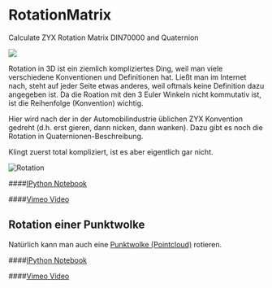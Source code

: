 RotationMatrix
==============

Calculate ZYX Rotation Matrix DIN70000 and Quaternion

![](https://raw.githubusercontent.com/balzer82/RotationMatrix/master/Fahrzeug-Koordinatensystem-DIN70000-669x333.png)

Rotation in 3D ist ein ziemlich kompliziertes Ding, weil man viele verschiedene Konventionen und Definitionen hat. Ließt man im Internet nach, steht auf jeder Seite etwas anderes, weil oftmals keine Definition dazu angegeben ist. Da die Roation mit den 3 Euler Winkeln nicht kommutativ ist, ist die Reihenfolge (Konvention) wichtig.

Hier wird nach der in der Automobilindustrie üblichen ZYX Konvention gedreht (d.h. erst gieren, dann nicken, dann wanken). Dazu gibt es noch die Rotation in Quaternionen-Beschreibung.

Klingt zuerst total kompliziert, ist es aber eigentlich gar nicht.

![Rotation](https://raw.githubusercontent.com/balzer82/RotationMatrix/master/Rotation3D.png)

####[IPython Notebook](http://nbviewer.ipython.org/github/balzer82/RotationMatrix/blob/master/RotationMatrix-und-Quaternion.ipynb)

####[Vimeo Video](https://vimeo.com/100209309)

## Rotation einer Punktwolke

Natürlich kann man auch eine [Punktwolke (Pointcloud)](https://raw.githubusercontent.com/balzer82/RotationMatrix/master/Pointcloud00002.pcd) rotieren.

####[IPython Notebook](http://nbviewer.ipython.org/github/balzer82/RotationMatrix/blob/master/RotatePointCloud.ipynb)

####[Vimeo Video](https://vimeo.com/100388235)